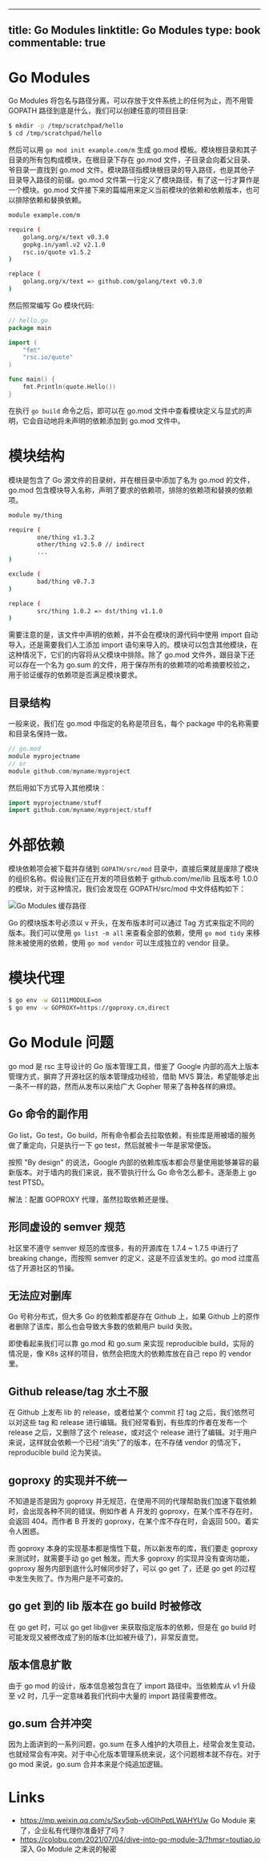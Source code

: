 
---
title: Go Modules
linktitle: Go Modules
type: book
commentable: true
---

# Go Modules

Go Modules 将包名与路径分离，可以存放于文件系统上的任何为止，而不用管 GOPATH 路径到底是什么，我们可以创建任意的项目目录:

```sh
$ mkdir -p /tmp/scratchpad/hello
$ cd /tmp/scratchpad/hello
```

然后可以用 `go mod init example.com/m` 生成 go.mod 模板。模块根目录和其子目录的所有包构成模块，在根目录下存在 go.mod 文件，子目录会向着父目录、爷目录一直找到 go.mod 文件。模块路径指模块根目录的导入路径，也是其他子目录导入路径的前缀。go.mod 文件第一行定义了模块路径，有了这一行才算作是一个模块。go.mod 文件接下来的篇幅用来定义当前模块的依赖和依赖版本，也可以排除依赖和替换依赖。

```sh
module example.com/m

require (
    golang.org/x/text v0.3.0
    gopkg.in/yaml.v2 v2.1.0
    rsc.io/quote v1.5.2
)

replace (
    golang.org/x/text => github.com/golang/text v0.3.0
)
```

然后照常编写 Go 模块代码:

```go
// hello.go
package main

import (
    "fmt"
    "rsc.io/quote"
)

func main() {
    fmt.Println(quote.Hello())
}
```

在执行 `go build` 命令之后，即可以在 go.mod 文件中查看模块定义与显式的声明，它会自动地将未声明的依赖添加到 go.mod 文件中。

# 模块结构

模块是包含了 Go 源文件的目录树，并在根目录中添加了名为 go.mod 的文件，go.mod 包含模块导入名称，声明了要求的依赖项，排除的依赖项和替换的依赖项。

```sh
module my/thing

require (
        one/thing v1.3.2
        other/thing v2.5.0 // indirect
        ...
)

exclude (
        bad/thing v0.7.3
)

replace (
        src/thing 1.0.2 => dst/thing v1.1.0
)
```

需要注意的是，该文件中声明的依赖，并不会在模块的源代码中使用 import 自动导入，还是需要我们人工添加 import 语句来导入的。模块可以包含其他模块，在这种情况下，它们的内容将从父模块中排除。除了 go.mod 文件外，跟目录下还可以存在一个名为 go.sum 的文件，用于保存所有的依赖项的哈希摘要校验之，用于验证缓存的依赖项是否满足模块要求。

## 目录结构

一般来说，我们在 go.mod 中指定的名称是项目名，每个 package 中的名称需要和目录名保持一致。

```go
// go.mod
module myprojectname
// or
module github.com/myname/myproject
```

然后用如下方式导入其他模块：

```go
import myprojectname/stuff
import github.com/myname/myproject/stuff
```

# 外部依赖

模块依赖项会被下载并存储到 `GOPATH/src/mod` 目录中，直接后果就是废除了模块的组织名称。假设我们正在开发的项目依赖于 github.com/me/lib 且版本号 1.0.0 的模块，对于这种情况，我们会发现在 GOPATH/src/mod 中文件结构如下：

![Go Modules 缓存路径](https://s1.ax1x.com/2019/11/19/M2IIhD.png)

Go 的模块版本号必须以 v 开头，在发布版本时可以通过 Tag 方式来指定不同的版本。我们可以使用 `go list -m all` 来查看全部的依赖，使用 `go mod tidy` 来移除未被使用的依赖，使用 `go mod vendor` 可以生成独立的 vendor 目录。

# 模块代理

```sh
$ go env -w GO111MODULE=on
$ go env -w GOPROXY=https://goproxy.cn,direct
```

# Go Module 问题

go mod 是 rsc 主导设计的 Go 版本管理工具，借鉴了 Google 内部的高大上版本管理方式，摒弃了开源社区的版本管理成功经验，借助 MVS 算法，希望能够走出一条不一样的路，然而从发布以来给广大 Gopher 带来了各种各样的麻烦。

## Go 命令的副作用

Go list，Go test，Go build，所有命令都会去拉取依赖，有些库是用被墙的服务做了重定向，只是执行一下 go test，然后就被卡一年是家常便饭。

按照 "By design" 的说法，Google 内部的依赖库版本都会尽量使用能够兼容的最新版本。对于墙内的我们来说，我不管执行什么 Go 命令怎么都卡。逐渐患上 go test PTSD。

解法：配置 GOPROXY 代理，虽然拉取依赖还是慢。

## 形同虚设的 semver 规范

社区里不遵守 semver 规范的库很多，有的开源库在 1.7.4 ~ 1.7.5 中进行了 breaking change，而按照 semver 的定义，这是不应该发生的。go mod 过度高估了开源社区的节操。

## 无法应对删库

Go 号称分布式，但大多 Go 的依赖库都是存在 Github 上，如果 Github 上的原作者删除了该库，那么也会导致大多数的依赖用户 build 失败。

即使看起来我们可以靠 go.mod 和 go.sum 来实现 reproducible build，实际的情况是，像 K8s 这样的项目，依然会把庞大的依赖库放在自己 repo 的 vendor 里。

## Github release/tag 水土不服

在 Github 上发布 lib 的 release，或者给某个 commit 打 tag 之后，我们依然可以对这些 tag 和 release 进行编辑。我们经常看到，有些库的作者在发布一个 release 之后，又删除了这个 release，或对这个 release 进行了编辑。对于用户来说，这样就会依赖一个已经“消失”了的版本，在不存储 vendor 的情况下，reproducible build 沦为笑谈。

## goproxy 的实现并不统一

不知道是否是因为 goproxy 并无规范，在使用不同的代理帮助我们加速下载依赖时，会出现各种不同的错误。例如作者 A 开发的 goproxy，在某个库不存在时，会返回 404。而作者 B 开发的 goproxy，在某个库不存在时，会返回 500。着实令人困惑。

而 goproxy 本身的实现基本都是惰性下载，所以新发布的库，我们要走 goproxy 来测试时，就需要手动 go get 触发。而大多 goproxy 的实现并没有查询功能，goproxy 服务内部到底什么时候同步好了，可以 go get 了，还是 go get 的过程中发生失败了。作为用户是不可查的。

## go get 到的 lib 版本在 go build 时被修改

在 go get 时，可以 go get lib@ver 来获取指定版本的依赖，但是在 go build 时可能发现又被修改成了别的版本(比如被升级了)，非常反直觉。

## 版本信息扩散

由于 go mod 的设计，版本信息被包含在了 import 路径中。当依赖库从 v1 升级至 v2 时，几乎一定意味着我们代码中大量的 import 路径需要修改。

## go.sum 合并冲突

因为上面讲到的一系列问题，go.sum 在多人维护的大项目上，经常会发生变动，也就经常会有冲突。对于中心化版本管理系统来说，这个问题根本就不存在。对于 go mod 来说，go.sum 合并本来是个纯追加逻辑。

# Links

- https://mp.weixin.qq.com/s/Sxv5qb-v6OIhPptLWAHYUw Go Module 来了，企业私有代理你准备好了吗？
- https://colobu.com/2021/07/04/dive-into-go-module-3/?hmsr=toutiao.io 深入 Go Module 之未说的秘密

    